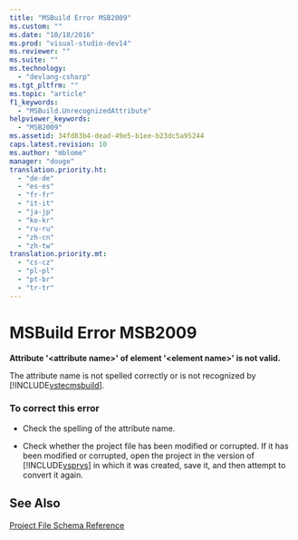 ```yaml
---
title: "MSBuild Error MSB2009"
ms.custom: ""
ms.date: "10/18/2016"
ms.prod: "visual-studio-dev14"
ms.reviewer: ""
ms.suite: ""
ms.technology: 
  - "devlang-csharp"
ms.tgt_pltfrm: ""
ms.topic: "article"
f1_keywords: 
  - "MSBuild.UnrecognizedAttribute"
helpviewer_keywords: 
  - "MSB2009"
ms.assetid: 34fd83b4-dead-49e5-b1ee-b23dc5a95244
caps.latest.revision: 10
ms.author: "mblome"
manager: "douge"
translation.priority.ht: 
  - "de-de"
  - "es-es"
  - "fr-fr"
  - "it-it"
  - "ja-jp"
  - "ko-kr"
  - "ru-ru"
  - "zh-cn"
  - "zh-tw"
translation.priority.mt: 
  - "cs-cz"
  - "pl-pl"
  - "pt-br"
  - "tr-tr"
---
```

# MSBuild Error MSB2009
**Attribute '\<attribute name>' of element '\<element name>' is not valid.**  
  
 The attribute name is not spelled correctly or is not recognized by [!INCLUDE[vstecmsbuild](../extensibility/includes/vstecmsbuild_md.md)].  
  
### To correct this error  
  
-   Check the spelling of the attribute name.  
  
-   Check whether the project file has been modified or corrupted. If it has been modified or corrupted, open the project in the version of [!INCLUDE[vsprvs](../codequality/includes/vsprvs_md.md)] in which it was created, save it, and then attempt to convert it again.  
  
## See Also  
 [Project File Schema Reference](../reference/msbuild-project-file-schema-reference.md)